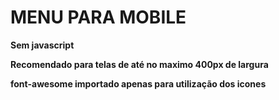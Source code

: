 <h1>MENU PARA MOBILE</h1>
<p><strong>Sem javascript</strong></p>
<p><strong>Recomendado para telas de até no maximo 400px de largura</strong></p>
<p><strong>font-awesome importado apenas para utilização dos icones</strong></p>

